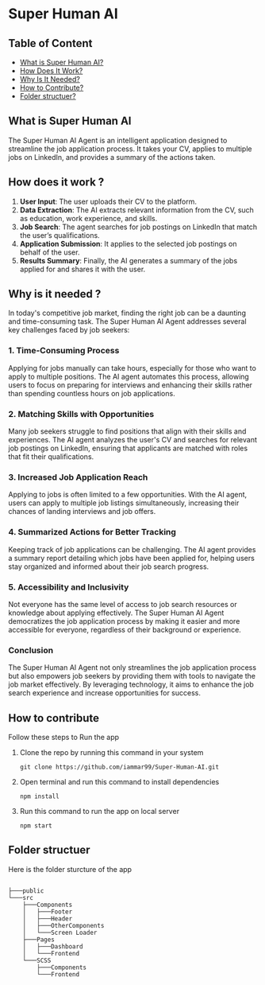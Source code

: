 # Super Human AI

## Table of Content

- [What is Super Human AI?](#what-is-super-human-ai)
- [How Does It Work?](#how-does-it-work)
- [Why Is It Needed?](#why-is-it-needed)
- [How to Contribute?](#how-to-contribute)
- [Folder structuer?](#folder-structuer)
  


## What is Super Human AI


The Super Human AI Agent is an intelligent application designed to streamline the job application process. It takes your CV, applies to multiple jobs on LinkedIn, and provides a summary of the actions taken.


## How does it work ?


1. **User Input**: The user uploads their CV to the platform.
2. **Data Extraction**: The AI extracts relevant information from the CV, such as education, work experience, and skills.
3. **Job Search**: The agent searches for job postings on LinkedIn that match the user’s qualifications.
4. **Application Submission**: It applies to the selected job postings on behalf of the user.
5. **Results Summary**: Finally, the AI generates a summary of the jobs applied for and shares it with the user.



## Why is it needed ?


In today's competitive job market, finding the right job can be a daunting and time-consuming task. The Super Human AI Agent addresses several key challenges faced by job seekers:

### 1. **Time-Consuming Process**
Applying for jobs manually can take hours, especially for those who want to apply to multiple positions. The AI agent automates this process, allowing users to focus on preparing for interviews and enhancing their skills rather than spending countless hours on job applications.

### 2. **Matching Skills with Opportunities**
Many job seekers struggle to find positions that align with their skills and experiences. The AI agent analyzes the user's CV and searches for relevant job postings on LinkedIn, ensuring that applicants are matched with roles that fit their qualifications.

### 3. **Increased Job Application Reach**
Applying to jobs is often limited to a few opportunities. With the AI agent, users can apply to multiple job listings simultaneously, increasing their chances of landing interviews and job offers.

### 4. **Summarized Actions for Better Tracking**
Keeping track of job applications can be challenging. The AI agent provides a summary report detailing which jobs have been applied for, helping users stay organized and informed about their job search progress.

### 5. **Accessibility and Inclusivity**
Not everyone has the same level of access to job search resources or knowledge about applying effectively. The Super Human AI Agent democratizes the job application process by making it easier and more accessible for everyone, regardless of their background or experience.

### Conclusion
The Super Human AI Agent not only streamlines the job application process but also empowers job seekers by providing them with tools to navigate the job market effectively. By leveraging technology, it aims to enhance the job search experience and increase opportunities for success.



## How to contribute


Follow these steps to Run the app

1. Clone the repo by running this command in your system

    ```
    git clone https://github.com/iammar99/Super-Human-AI.git
    ```
2. Open terminal and run this command to install dependencies 

    ```
    npm install
    ```
3. Run this command to run the app on local server
    ```
    npm start
    ```




## Folder structuer

Here is the folder sturcture of the app

```

├───public
└───src
    ├───Components
    │   ├───Footer
    │   ├───Header
    │   ├───OtherComponents
    │   └───Screen Loader
    ├───Pages
    │   ├───Dashboard
    │   └───Frontend
    └───SCSS
        ├───Components
        └───Frontend
```









